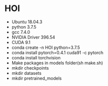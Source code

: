 # HOI

* Ubuntu 18.04.3
* python 3.7.5
* gcc 7.4.0
* NVIDIA Driver 396.54
* CUDA 9.1
* conda create -n HOI python=3.7.5
* conda install pytorch=0.4.1 cuda91 -c pytorch
* conda install torchvision
* Make packages in models folder(sh make.sh)
* mkdir checkpoints
* mkdir datasets
* mkdir pretrained_models
